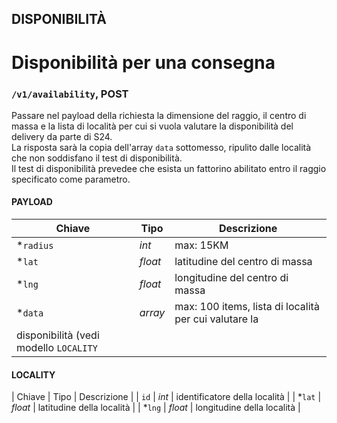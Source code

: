 ## DISPONIBILITÀ

Disponibilità per una consegna
======================
### `/v1/availability`, POST
Passare nel payload della richiesta la dimensione del raggio, il centro di 
massa e la lista di località per cui si vuola valutare la disponibilità
del delivery da parte di S24.  
La risposta sarà la copia dell'array `data` sottomesso, ripulito dalle
località che non soddisfano il test di disponibilità.  
Il test di disponibilità prevedee che esista un fattorino abilitato entro
il raggio specificato come parametro.

#### PAYLOAD
| Chiave | Tipo | Descrizione |
| ------ | ---- | ----------- |
| *`radius` | *int* | max: 15KM |
| *`lat` | *float* | latitudine del centro di massa |
| *`lng` | *float* | longitudine del centro di massa |
| *`data` | *array* | max: 100 items, lista di località per cui valutare la 
disponibilità (vedi modello `LOCALITY` |

#### LOCALITY
| Chiave | Tipo | Descrizione |
| `id` | *int* | identificatore della località |
| *`lat` | *float* | latitudine della località |
| *`lng` | *float* | longitudine della località |